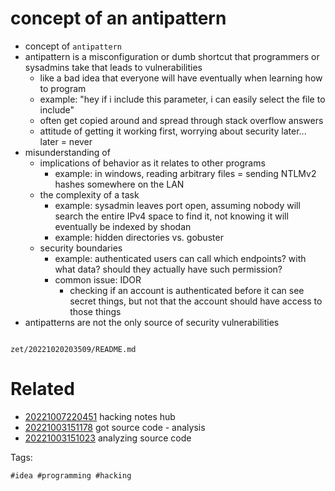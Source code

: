 # concept of an antipattern

- concept of `antipattern`
- antipattern is a misconfiguration or dumb shortcut that programmers or sysadmins take that leads to vulnerabilities
  - like a bad idea that everyone will have eventually when learning how to program
  - example: "hey if i include this parameter, i can easily select the file to include"
  - often get copied around and spread through stack overflow answers
  - attitude of getting it working first, worrying about security later... later = never
- misunderstanding of
  - implications of behavior as it relates to other programs
    - example: in windows, reading arbitrary files = sending NTLMv2 hashes somewhere on the LAN
  - the complexity of a task
    - example: sysadmin leaves port open, assuming nobody will search the entire IPv4 space to find it, not knowing it will eventually be indexed by shodan
    - example: hidden directories vs. gobuster
  - security boundaries
    - example: authenticated users can call which endpoints? with what data? should they actually have such permission?
    - common issue: IDOR
      - checking if an account is authenticated before it can see secret things, but not that the account should have access to those things
- antipatterns are not the only source of security vulnerabilities

```
```

` zet/20221020203509/README.md `

# Related

- [20221007220451](/zet/20221007220451/README.md) hacking notes hub
- [20221003151178](/zet/20221003151178/README.md) got source code - analysis
- [20221003151023](/zet/20221003151023/README.md) analyzing source code

Tags:

    #idea #programming #hacking
